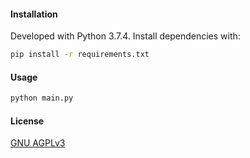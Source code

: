 #### Installation

Developed with Python 3.7.4. Install dependencies with:

```bash
pip install -r requirements.txt
```

#### Usage

```bash
python main.py
```

#### License
[GNU AGPLv3](https://choosealicense.com/licenses/agpl-3.0)
